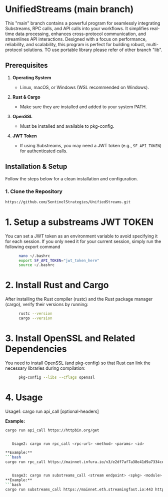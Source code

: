 # UnifiedStreams (main branch)
This "main" branch contains a powerful program for seamlessly integrating Substreams, RPC calls, and API calls into your workflows. It simplifies real-time data processing, enhances cross-protocol communication, and streamlines API interactions. Designed with a focus on performance, reliability, and scalability, this program is perfect for building robust, multi-protocol solutions.
TO use portable library please refer of other branch "lib".


## Prerequisites

1. **Operating System**  
   - Linux, macOS, or Windows (WSL recommended on Windows).

2. **Rust & Cargo**  
   - Make sure they are installed and added to your system PATH.
   
3. **OpenSSL**  
   - Must be installed and available to pkg-config.

4. **JWT Token**  
   - If using Substreams, you may need a JWT token (e.g., `SF_API_TOKEN`) for authenticated calls.


## Installation & Setup

Follow the steps below for a clean installation and configuration.

### 1. Clone the Repository

```bash
https://github.com/SentinelStrategies/UnifiedStreams.git 
```


# 1. Setup a substreams JWT TOKEN
You can set a JWT token as an environment variable to avoid specifying it for each session. If you only need it for your current session, simply run the following export command

```bash
      nano ~/.bashrc
      export SF_API_TOKEN="jwt_token_here"
      source ~/.bashrc
```

# 2. Install Rust and Cargo 
After installing the Rust compiler (rustc) and the Rust package manager (cargo), verify their versions by running:

```bash
      rustc --version
      cargo --version
```

# 3. Install OpenSSL and Related Dependencies
You need to install OpenSSL (and pkg-config) so that Rust can link the necessary libraries during compilation:

```bash 
      pkg-config --libs --cflags openssl
```

# 4. Usage

   Usage1: cargo run api_call <api-url> [optional-headers]

**Example:**
```bash 
cargo run api_call https://httpbin.org/get


   Usage2: cargo run rpc_call <rpc-url> <method> <params> <id>

**Example:**
```bash
cargo run rpc_call https://mainnet.infura.io/v3/e2df7af7a38e41d9a7334ce930e566c9 eth_getBalance '["0x3843889b7356e89e63581A594ad826B1F1C445f5", "latest"]' 1 


   Usage3: cargo run substreams_call <stream endpoint> <spkg> <module> <start>:<stop>
**Example:**
```bash
cargo run substreams_call https://mainnet.eth.streamingfast.io:443 https://github.com/streamingfast/substreams-uniswap-v3/releases/download/v0.2.10/substreams-uniswap-v3-v0.2.10.spkg uni_v0_2_9:map_tokens_whitelist_pools 21333100:21335101